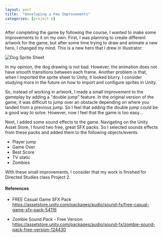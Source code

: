 ```yaml
---
layout: post
title:  "Developing a Few Improvements"
categories: [project-b]
---
```


After completing the game by following the course, I wanted to make some improvements to it on my own. First, I was planning to create different artwork for the game, but after some time trying to draw and animate a new hero, I changed my mind. This is a new hero that I drew in Illustrator:

<img src="https://jeanpierobom.github.io/assets/images/dog-spritesheet.png" alt="Dog Sprite Sheet">

In my opinion, the dog drawing is not bad. However, the animation does not have smooth transitions between each frame. Another problem is that, when I imported the sprite sheet to Unity, it looked blurry. I consider studying more in the future on how to import and configure sprites in Unity.

So, instead of working in artwork, I made a small improvement to the gameplay by adding a "double jump" feature. In the original version of the game, it was difficult to jump over an obstacle depending on where you landed from a previous jump. So I feel that adding the double jump could be a good way to solve. However, now I feel that the game is too easy...

Next, I added some sound effects to the game. Navigating on the Unity Asset Store, I found two free, great SFX packs. So I selected sounds effects from these packs and added them to the following objects/events:

- Player jump
- Game Over
- Best Score
- TV static
- Zombies

With these small improvements, I consider that my work is finished for Directed Studies class Project 2.

#### References

- FREE Casual Game SFX Pack
https://assetstore.unity.com/packages/audio/sound-fx/free-casual-game-sfx-pack-54116

- Zombie Sound Pack - Free Version
https://assetstore.unity.com/packages/audio/sound-fx/zombie-sound-pack-free-version-124430

